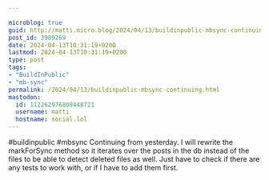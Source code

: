```yaml
---

microblog: true
guid: http://matti.micro.blog/2024/04/13/buildinpublic-mbsync-continuing.html
post_id: 3989269
date: 2024-04-13T10:31:19+0200
lastmod: 2024-04-13T10:31:19+0200
type: post
tags:
- "BuildInPublic"
- "mb-sync"
permalink: /2024/04/13/buildinpublic-mbsync-continuing.html
mastodon:
  id: 112262976808448721
  username: matti
  hostname: social.lol
---
```

#buildinpublic #mbsync Continuing from yesterday. I will rewrite the markForSync method so it iterates over the posts in the db instead of the files to be able to detect deleted files as well. Just have to check if there are any tests to work with, or if I have to add them first.
